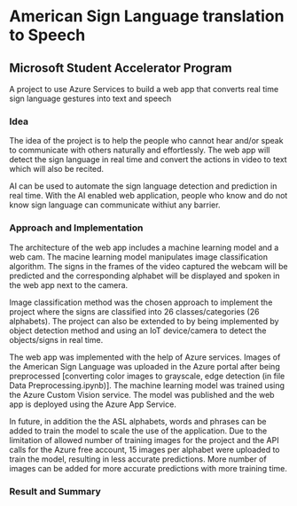 # American Sign Language translation to Speech 

## Microsoft Student Accelerator Program 

A project to use Azure Services to build a web app that converts real time sign language gestures into text and speech

### Idea

The idea of the project is to help the people who cannot hear and/or speak to communicate with others naturally and effortlessly. The web app will detect the sign language in real time and convert the actions in video to text which will also be recited. 

AI can be used to automate the sign language detection and prediction in real time. With the AI enabled web application, people who know and do not know sign language can communicate withiut any barrier. 

### Approach and Implementation

The architecture of the web app includes a machine learning model and a web cam. The macine learning model manipulates image classification algorithm. The signs in the frames of the video captured the webcam will be predicted and the corresponding alphabet will be displayed and spoken in the web app next to the camera. 

Image classification method was the chosen approach to implement the project where the signs are classified into 26 classes/categories (26 alphabets). The project can also be extended to by being implemented by object detection method and using an IoT device/camera to detect the objects/signs in real time.

The web app was implemented with the help of Azure services. Images of the American Sign Language was uploaded in the Azure portal after being preprocessed [converting color images to grayscale, edge detection (in file Data Preprocessing.ipynb)]. The machine learning model was trained using the Azure Custom Vision service. The model was published and the web app is deployed using the Azure App Service. 

In future, in addition the the ASL alphabets, words and phrases can be added to train the model to scale the use of the application. Due to the limitation of allowed number of training images for the project and the API calls for the Azure free account, 15 images per alphabet were uploaded to train the model, resulting in less accurate predictions. More number of images can be added for more accurate predictions with more training time. 
 
### Result and Summary
